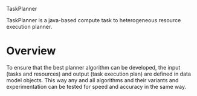 TaskPlanner

TaskPlanner is a java-based compute task to heterogeneous resource execution planner.

# Overview
To ensure that the best planner algorithm can be developed, the input (tasks and resources) and output (task execution plan) are defined in data model objects. This way any and all algorithms and their variants and experimentation can be tested for speed and accuracy in the same way.

